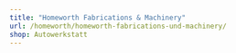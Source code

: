 ```yaml
---
title: "Homeworth Fabrications & Machinery"
url: /homeworth/homeworth-fabrications-und-machinery/
shop: Autowerkstatt
---
```

